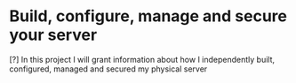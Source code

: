 # Build, configure, manage and secure your server

[?] In this project I will grant information about how I independently built, configured, managed and secured my physical server

##
